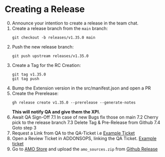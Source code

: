 # Creating a Release
0. Announce your intention to create a release in the team chat.
1. Create a release branch from the `main` branch:
    ```
    git checkout -b releases/v1.35.0 main
    ```
2.  Push the new release branch:
    ```
    git push upstream releases/v1.35.0
    ```
3.  Create a Tag for the RC Creation: 
    ```
    git tag v1.35.0 
    git tag push
    ```
4. Bump the Extension version in the src/manifest.json and open a PR
5. Create the Prerelease: 
    ```
    gh release create v1.35.0 --prerelease --generate-notes
    ```
    __This will notify QA and give them the XPI.__ 
7. Await QA Sign-Off
    7.1 In case of new Bugs fix those on main
    7.2 Cherry pick to the release branch
    7.3 Delete Tag & Pre-Release from Github
    7.4 Goto step 3
8. Request a Link from QA to the QA-Ticket i.e [Example Ticket](https://mozilla-hub.atlassian.net/browse/QA-3231)
9. Open a Review Ticket in ADDONSOPS, linking the QA Ticket. [Example ticket](https://mozilla-hub.atlassian.net/browse/ADDONSOPS-785)
10. Go to [AMO Store](https://addons.mozilla.org/en-US/developers/addons) and upload the `amo_sources.zip` from [Github Release](https://github.com/mozilla-extensions/mozilla-vpn-extension/releases)
